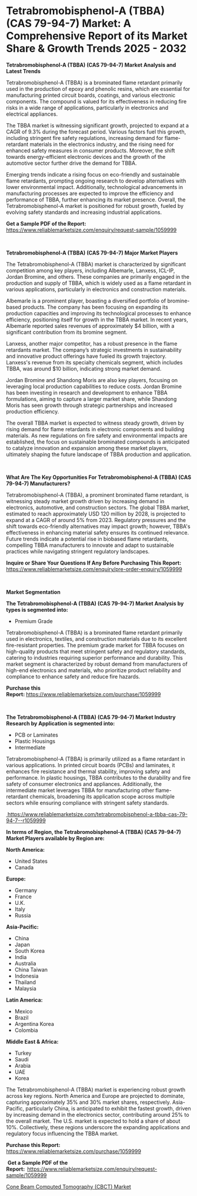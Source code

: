 <p><h1>Tetrabromobisphenol-A (TBBA) (CAS 79-94-7) Market: A Comprehensive Report of its Market Share & Growth Trends 2025 - 2032</h1></p><p><strong>Tetrabromobisphenol-A (TBBA) (CAS 79-94-7) Market Analysis and Latest Trends</strong></p>
<p><p>Tetrabromobisphenol-A (TBBA) is a brominated flame retardant primarily used in the production of epoxy and phenolic resins, which are essential for manufacturing printed circuit boards, coatings, and various electronic components. The compound is valued for its effectiveness in reducing fire risks in a wide range of applications, particularly in electronics and electrical appliances.</p><p>The TBBA market is witnessing significant growth, projected to expand at a CAGR of 9.3% during the forecast period. Various factors fuel this growth, including stringent fire safety regulations, increasing demand for flame-retardant materials in the electronics industry, and the rising need for enhanced safety measures in consumer products. Moreover, the shift towards energy-efficient electronic devices and the growth of the automotive sector further drive the demand for TBBA.</p><p>Emerging trends indicate a rising focus on eco-friendly and sustainable flame retardants, prompting ongoing research to develop alternatives with lower environmental impact. Additionally, technological advancements in manufacturing processes are expected to improve the efficiency and performance of TBBA, further enhancing its market presence. Overall, the Tetrabromobisphenol-A market is positioned for robust growth, fueled by evolving safety standards and increasing industrial applications.</p></p>
<p><strong>Get a Sample PDF of the Report:&nbsp;</strong> <a href="https://www.reliablemarketsize.com/enquiry/request-sample/1059999?utm_campaign=2526&utm_medium=2&utm_source=Github&utm_content=ia&utm_term=22032025&utm_id=tetrabromobisphenol-a-tbba-cas-79-94-7">https://www.reliablemarketsize.com/enquiry/request-sample/1059999</a></p>
<p>&nbsp;</p>
<p><strong>Tetrabromobisphenol-A (TBBA) (CAS 79-94-7) Major Market Players</strong></p>
<p><p>The Tetrabromobisphenol-A (TBBA) market is characterized by significant competition among key players, including Albemarle, Lanxess, ICL-IP, Jordan Bromine, and others. These companies are primarily engaged in the production and supply of TBBA, which is widely used as a flame retardant in various applications, particularly in electronics and construction materials.</p><p>Albemarle is a prominent player, boasting a diversified portfolio of bromine-based products. The company has been focusing on expanding its production capacities and improving its technological processes to enhance efficiency, positioning itself for growth in the TBBA market. In recent years, Albemarle reported sales revenues of approximately $4 billion, with a significant contribution from its bromine segment.</p><p>Lanxess, another major competitor, has a robust presence in the flame retardants market. The company’s strategic investments in sustainability and innovative product offerings have fueled its growth trajectory. Lanxess's revenue from its specialty chemicals segment, which includes TBBA, was around $10 billion, indicating strong market demand.</p><p>Jordan Bromine and Shandong Moris are also key players, focusing on leveraging local production capabilities to reduce costs. Jordan Bromine has been investing in research and development to enhance TBBA formulations, aiming to capture a larger market share, while Shandong Moris has seen growth through strategic partnerships and increased production efficiency.</p><p>The overall TBBA market is expected to witness steady growth, driven by rising demand for flame retardants in electronic components and building materials. As new regulations on fire safety and environmental impacts are established, the focus on sustainable brominated compounds is anticipated to catalyze innovation and expansion among these market players, ultimately shaping the future landscape of TBBA production and application.</p></p>
<p>&nbsp;</p>
<p><strong>What Are The Key Opportunities For Tetrabromobisphenol-A (TBBA) (CAS 79-94-7) Manufacturers?</strong></p>
<p><p>Tetrabromobisphenol-A (TBBA), a prominent brominated flame retardant, is witnessing steady market growth driven by increasing demand in electronics, automotive, and construction sectors. The global TBBA market, estimated to reach approximately USD 120 million by 2028, is projected to expand at a CAGR of around 5% from 2023. Regulatory pressures and the shift towards eco-friendly alternatives may impact growth; however, TBBA's effectiveness in enhancing material safety ensures its continued relevance. Future trends indicate a potential rise in biobased flame retardants, compelling TBBA manufacturers to innovate and adapt to sustainable practices while navigating stringent regulatory landscapes.</p></p>
<p><strong>Inquire or Share Your Questions If Any Before Purchasing This Report:</strong> <a href="https://www.reliablemarketsize.com/enquiry/pre-order-enquiry/1059999?utm_campaign=2526&utm_medium=2&utm_source=Github&utm_content=ia&utm_term=22032025&utm_id=tetrabromobisphenol-a-tbba-cas-79-94-7">https://www.reliablemarketsize.com/enquiry/pre-order-enquiry/1059999</a></p>
<p>&nbsp;</p>
<p><strong>Market Segmentation</strong></p>
<p><strong>The Tetrabromobisphenol-A (TBBA) (CAS 79-94-7) Market Analysis by types is segmented into:</strong></p>
<p><ul><li>Premium Grade</li></ul></p>
<p><p>Tetrabromobisphenol-A (TBBA) is a brominated flame retardant primarily used in electronics, textiles, and construction materials due to its excellent fire-resistant properties. The premium grade market for TBBA focuses on high-quality products that meet stringent safety and regulatory standards, catering to industries requiring superior performance and durability. This market segment is characterized by robust demand from manufacturers of high-end electronics and materials, who prioritize product reliability and compliance to enhance safety and reduce fire hazards.</p></p>
<p><strong>Purchase this Report:&nbsp;</strong><a href="https://www.reliablemarketsize.com/purchase/1059999?utm_campaign=2526&utm_medium=2&utm_source=Github&utm_content=ia&utm_term=22032025&utm_id=tetrabromobisphenol-a-tbba-cas-79-94-7">https://www.reliablemarketsize.com/purchase/1059999</a></p>
<p>&nbsp;</p>
<p><strong>The Tetrabromobisphenol-A (TBBA) (CAS 79-94-7) Market Industry Research by Application is segmented into:</strong></p>
<p><ul><li>PCB or Laminates</li><li>Plastic Housings</li><li>Intermediate</li></ul></p>
<p><p>Tetrabromobisphenol-A (TBBA) is primarily utilized as a flame retardant in various applications. In printed circuit boards (PCBs) and laminates, it enhances fire resistance and thermal stability, improving safety and performance. In plastic housings, TBBA contributes to the durability and fire safety of consumer electronics and appliances. Additionally, the intermediate market leverages TBBA for manufacturing other flame-retardant chemicals, broadening its application scope across multiple sectors while ensuring compliance with stringent safety standards.</p></p>
<p><a href="https://www.reliablemarketsize.com/tetrabromobisphenol-a-tbba-cas-79-94-7--r1059999?utm_campaign=2526&utm_medium=2&utm_source=Github&utm_content=ia&utm_term=22032025&utm_id=tetrabromobisphenol-a-tbba-cas-79-94-7">&nbsp;https://www.reliablemarketsize.com/tetrabromobisphenol-a-tbba-cas-79-94-7--r1059999</a></p>
<p><strong>In terms of Region, the Tetrabromobisphenol-A (TBBA) (CAS 79-94-7) Market Players available by Region are:</strong></p>
<p>
    <p> <strong> North America: </strong>
        <ul>
            <li>United States</li>
            <li>Canada</li>
        </ul>
        </p> 
    <p> <strong> Europe: </strong>
        <ul>
            <li>Germany</li>
            <li>France</li>
            <li>U.K.</li>
            <li>Italy</li>
            <li>Russia</li>
        </ul>
        </p> 
    <p> <strong> Asia-Pacific: </strong>
        <ul>
            <li>China</li>
            <li>Japan</li>
            <li>South Korea</li>
            <li>India</li>
            <li>Australia</li>
            <li>China Taiwan</li>
            <li>Indonesia</li>
            <li>Thailand</li>
            <li>Malaysia</li>
        </ul>
        </p> 
    <p> <strong> Latin America: </strong>
        <ul>
            <li>Mexico</li>
            <li>Brazil</li>
            <li>Argentina Korea</li>
            <li>Colombia</li>
        </ul>
        </p> 
    <p> <strong> Middle East & Africa: </strong>
        <ul>
            <li>Turkey</li>
            <li>Saudi</li>
            <li>Arabia</li>
            <li>UAE</li>
            <li>Korea</li>
        </ul>
    </p>
    </p>
<p><p>The Tetrabromobisphenol-A (TBBA) market is experiencing robust growth across key regions. North America and Europe are projected to dominate, capturing approximately 35% and 30% market shares, respectively. Asia-Pacific, particularly China, is anticipated to exhibit the fastest growth, driven by increasing demand in the electronics sector, contributing around 25% to the overall market. The U.S. market is expected to hold a share of about 10%. Collectively, these regions underscore the expanding applications and regulatory focus influencing the TBBA market.</p></p>
<p><strong>Purchase this Report: </strong><a href="https://www.reliablemarketsize.com/purchase/1059999?utm_campaign=2526&utm_medium=2&utm_source=Github&utm_content=ia&utm_term=22032025&utm_id=tetrabromobisphenol-a-tbba-cas-79-94-7">https://www.reliablemarketsize.com/purchase/1059999</a></p>
<p>&nbsp;<strong>Get a Sample PDF of the Report:&nbsp;&nbsp;</strong><a href="https://www.reliablemarketsize.com/enquiry/request-sample/1059999?utm_campaign=2526&utm_medium=2&utm_source=Github&utm_content=ia&utm_term=22032025&utm_id=tetrabromobisphenol-a-tbba-cas-79-94-7">https://www.reliablemarketsize.com/enquiry/request-sample/1059999</a></p>
<p><strong></strong></p>
<p><p><a href="https://github.com/lizamflotow/Market-Research-Report-List-1/blob/main/cone-beam-computed-tomography-cbct-market.md?utm_campaign=2526&utm_medium=2&utm_source=Github&utm_content=ia&utm_term=22032025&utm_id=tetrabromobisphenol-a-tbba-cas-79-94-7">Cone Beam Computed Tomography (CBCT) Market</a></p></p>